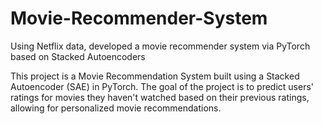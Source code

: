 # Movie-Recommender-System
Using Netflix data, developed a movie recommender system via PyTorch based on Stacked Autoencoders

This project is a Movie Recommendation System built using a Stacked Autoencoder (SAE) in PyTorch. The goal of the project is to predict users' ratings for movies they haven't watched based on their previous ratings, allowing for personalized movie recommendations.
